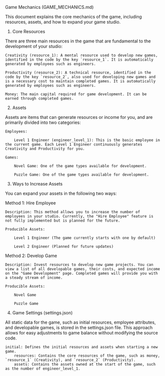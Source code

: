 Game Mechanics (GAME_MECHANICS.md)

This document explains the core mechanics of the game, including resources, assets, and how to expand your game studio.

1. Core Resources

There are three main resources in the game that are fundamental to the development of your studio:

    Creativity (resource_1): A mental resource used to develop new games, identified in the code by the key `resource_1`. It is automatically generated by employees such as engineers.

    Productivity (resource_2): A technical resource, identified in the code by the key `resource_2`, also used for developing new games and is a necessary cost to maintain completed games. It is automatically generated by employees such as engineers.

    Money: The main capital required for game development. It can be earned through completed games.

2. Assets

Assets are items that can generate resources or income for you, and are primarily divided into two categories:

    Employees:

        Level 1 Engineer (engineer_level_1): This is the basic employee in the current game. Each Level 1 Engineer continuously generates Creativity and Productivity for you.

    Games:

        Novel Game: One of the game types available for development.

        Puzzle Game: One of the game types available for development.

3. Ways to Increase Assets

You can expand your assets in the following two ways:

Method 1: Hire Employee

    Description: This method allows you to increase the number of employees in your studio. Currently, the "Hire Employee" feature is not fully implemented but is planned for the future.

    Producible Assets:

        Level 1 Engineer (The game currently starts with one by default)

        Level 2 Engineer (Planned for future updates)

Method 2: Develop Game

    Description: Invest resources to develop new game projects. You can view a list of all developable games, their costs, and expected income on the "Game Development" page. Completed games will provide you with a steady stream of income.

    Producible Assets:

        Novel Game

        Puzzle Game

4. Game Settings (settings.json)

All static data for the game, such as initial resources, employee attributes, and developable games, is stored in the settings.json file. This approach allows for easy adjustments to game balance without modifying the source code.

    initial: Defines the initial resources and assets when starting a new game.
        resources: Contains the core resources of the game, such as money, `resource_1` (Creativity), and `resource_2` (Productivity).
        assets: Contains the assets owned at the start of the game, such as the number of engineer_level_1.
